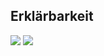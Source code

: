 ## Erklärbarkeit
![](https://asset.cml.dev/fa517f2e5f5b01255c950c95152e09502fd683b8?cml=png)
![](https://asset.cml.dev/5cbec01fa01b8df77d0ef9ca7a04abe0ca91fa3d?cml=png)
